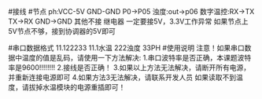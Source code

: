 #接线
	#节点
		ph:VCC-5V
			GND-GND
			P0->P05
		浊度:out->p06
		数字温控:RX->TX  
			TX->RX
			GND->GND
			其他不接
		继电器
			一定要接5V，3.3V工作异常
			如果节点上5V节点不够，接到协调器的5V即可
			
#串口数据格式
	11.122233
	11.1水温
	222浊度 
	33PH
#使用说明
	注意！如果串口数据中温度的值是乱码，请使用一下方法解决:
		1.串口波特率是否正确，本课题波特率是9600!!!!!!!!
		2.接线是否正确！
		3.如果以上方法无法解决，请断开所有电源，并重新连接电源即可
		4.如果方法3无法解决，请联系开发人员
	如果读取不到温度，请拔掉水温模块的电源重插即可！
	
	
		